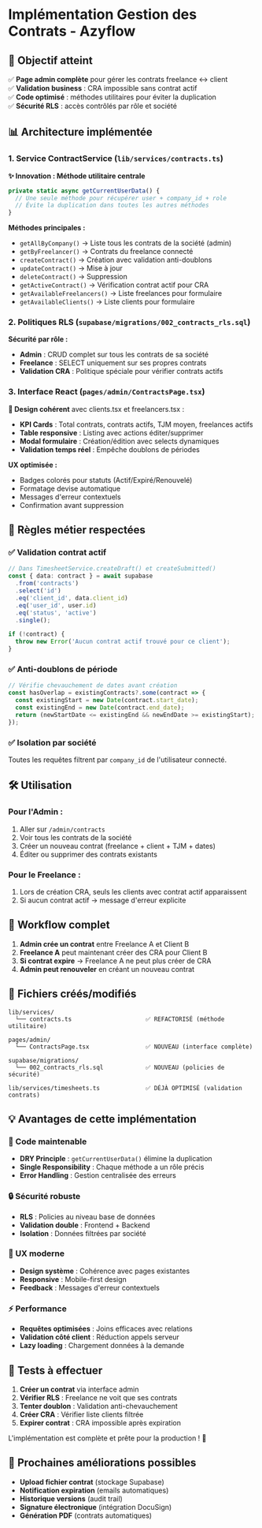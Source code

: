 # Implémentation Gestion des Contrats - Azyflow

## 🎯 Objectif atteint

✅ **Page admin complète** pour gérer les contrats freelance ↔ client  
✅ **Validation business** : CRA impossible sans contrat actif  
✅ **Code optimisé** : méthodes utilitaires pour éviter la duplication  
✅ **Sécurité RLS** : accès contrôlés par rôle et société  

## 📊 Architecture implémentée

### 1. Service ContractService (`lib/services/contracts.ts`)

**✨ Innovation : Méthode utilitaire centrale**
```typescript
private static async getCurrentUserData() {
  // Une seule méthode pour récupérer user + company_id + role
  // Évite la duplication dans toutes les autres méthodes
}
```

**Méthodes principales :**
- `getAllByCompany()` → Liste tous les contrats de la société (admin)
- `getByFreelancer()` → Contrats du freelance connecté
- `createContract()` → Création avec validation anti-doublons
- `updateContract()` → Mise à jour
- `deleteContract()` → Suppression
- `getActiveContract()` → Vérification contrat actif pour CRA
- `getAvailableFreelancers()` → Liste freelances pour formulaire
- `getAvailableClients()` → Liste clients pour formulaire

### 2. Politiques RLS (`supabase/migrations/002_contracts_rls.sql`)

**Sécurité par rôle :**
- **Admin** : CRUD complet sur tous les contrats de sa société
- **Freelance** : SELECT uniquement sur ses propres contrats
- **Validation CRA** : Politique spéciale pour vérifier contrats actifs

### 3. Interface React (`pages/admin/ContractsPage.tsx`)

**🎨 Design cohérent** avec clients.tsx et freelancers.tsx :
- **KPI Cards** : Total contrats, contrats actifs, TJM moyen, freelances actifs
- **Table responsive** : Listing avec actions éditer/supprimer
- **Modal formulaire** : Création/édition avec selects dynamiques
- **Validation temps réel** : Empêche doublons de périodes

**UX optimisée :**
- Badges colorés pour statuts (Actif/Expiré/Renouvelé)
- Formatage devise automatique
- Messages d'erreur contextuels
- Confirmation avant suppression

## 🔐 Règles métier respectées

### ✅ Validation contrat actif
```typescript
// Dans TimesheetService.createDraft() et createSubmitted()
const { data: contract } = await supabase
  .from('contracts')
  .select('id')
  .eq('client_id', data.client_id)
  .eq('user_id', user.id)
  .eq('status', 'active')
  .single();

if (!contract) {
  throw new Error('Aucun contrat actif trouvé pour ce client');
}
```

### ✅ Anti-doublons de période
```typescript
// Vérifie chevauchement de dates avant création
const hasOverlap = existingContracts?.some(contract => {
  const existingStart = new Date(contract.start_date);
  const existingEnd = new Date(contract.end_date);
  return (newStartDate <= existingEnd && newEndDate >= existingStart);
});
```

### ✅ Isolation par société
Toutes les requêtes filtrent par `company_id` de l'utilisateur connecté.

## 🛠️ Utilisation

### Pour l'Admin :
1. Aller sur `/admin/contracts` 
2. Voir tous les contrats de la société
3. Créer un nouveau contrat (freelance + client + TJM + dates)
4. Éditer ou supprimer des contrats existants

### Pour le Freelance :
1. Lors de création CRA, seuls les clients avec contrat actif apparaissent
2. Si aucun contrat actif → message d'erreur explicite

## 🚀 Workflow complet

1. **Admin crée un contrat** entre Freelance A et Client B
2. **Freelance A** peut maintenant créer des CRA pour Client B
3. **Si contrat expire** → Freelance A ne peut plus créer de CRA
4. **Admin peut renouveler** en créant un nouveau contrat

## 📁 Fichiers créés/modifiés

```
lib/services/
  └── contracts.ts                     ✅ REFACTORISÉ (méthode utilitaire)

pages/admin/
  └── ContractsPage.tsx                ✅ NOUVEAU (interface complète)

supabase/migrations/
  └── 002_contracts_rls.sql            ✅ NOUVEAU (policies de sécurité)

lib/services/timesheets.ts             ✅ DÉJÀ OPTIMISÉ (validation contrats)
```

## 💡 Avantages de cette implémentation

### 🔄 Code maintenable
- **DRY Principle** : `getCurrentUserData()` élimine la duplication
- **Single Responsibility** : Chaque méthode a un rôle précis
- **Error Handling** : Gestion centralisée des erreurs

### 🔒 Sécurité robuste
- **RLS** : Policies au niveau base de données
- **Validation double** : Frontend + Backend
- **Isolation** : Données filtrées par société

### 🎨 UX moderne
- **Design système** : Cohérence avec pages existantes
- **Responsive** : Mobile-first design
- **Feedback** : Messages d'erreur contextuels

### ⚡ Performance
- **Requêtes optimisées** : Joins efficaces avec relations
- **Validation côté client** : Réduction appels serveur
- **Lazy loading** : Chargement données à la demande

## 🧪 Tests à effectuer

1. **Créer un contrat** via interface admin
2. **Vérifier RLS** : Freelance ne voit que ses contrats
3. **Tenter doublon** : Validation anti-chevauchement
4. **Créer CRA** : Vérifier liste clients filtrée
5. **Expirer contrat** : CRA impossible après expiration

L'implémentation est complète et prête pour la production ! 🎉

## 🔄 Prochaines améliorations possibles

- **Upload fichier contrat** (stockage Supabase)
- **Notification expiration** (emails automatiques)
- **Historique versions** (audit trail)
- **Signature électronique** (intégration DocuSign)
- **Génération PDF** (contrats automatiques)
